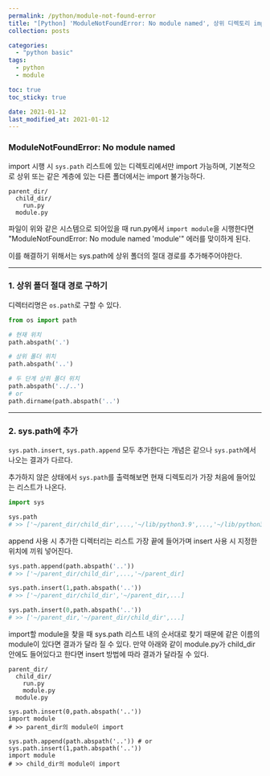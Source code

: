 ```yaml
---
permalink: /python/module-not-found-error
title: "[Python] 'ModuleNotFoundError: No module named', 상위 디렉토리 import, sys.path에서 insert와 append 차이"
collection: posts

categories: 
  - "python basic"
tags: 
  - python
  - module

toc: true
toc_sticky: true

date: 2021-01-12
last_modified_at: 2021-01-12
---
```


### ModuleNotFoundError: No module named
import 시행 시 ```sys.path``` 리스트에 있는 디렉토리에서만 import 가능하며,
기본적으로 상위 또는 같은 계층에 있는 다른 폴더에서는 import 불가능하다.

```
parent_dir/
  child_dir/
    run.py
  module.py
```
파일이 위와 같은 시스템으로 되어있을 때 run.py에서 ```import module```을 시행한다면
"ModuleNotFoundError: No module named 'module'" 에러를 맞이하게 된다.

이를 해결하기 위해서는 sys.path에 상위 폴더의 절대 경로를 추가해주어야한다.

---
### 1. 상위 폴더 절대 경로 구하기
디렉터리명은 ```os.path```로 구할 수 있다.
```python
from os import path

# 현재 위치
path.abspath('.')	

# 상위 폴더 위치
path.abspath('..')

# 두 단계 상위 폴더 위치
path.abspath('../..')
# or
path.dirname(path.abspath('..')

```
---
### 2. sys.path에 추가
```sys.path.insert```, ```sys.path.append``` 모두 추가한다는 개념은 같으나 ```sys.path```에서 나오는 결과가 다르다.

추가하지 않은 상태에서 ```sys.path```를 출력해보면 현재 디렉토리가 가장 처음에 들어있는 리스트가 나온다.
```python
import sys

sys.path
# >> ['~/parent_dir/child_dir',...,'~/lib/python3.9',...,'~/lib/python3.9/site-packages',...]
```

append 사용 시 추가한 디렉터리는 리스트 가장 끝에 들어가며 insert 사용 시 지정한 위치에 끼워 넣어진다.


```python
sys.path.append(path.abspath('..'))
# >> ['~/parent_dir/child_dir',...,'~/parent_dir]

sys.path.insert(1,path.abspath('..'))
# >> ['~/parent_dir/child_dir','~/parent_dir,...]

sys.path.insert(0,path.abspath('..'))
# >> ['~/parent_dir,'~/parent_dir/child_dir',...]
```

import할 module을 찾을 때 sys.path 리스트 내의 순서대로 찾기 때문에 같은 이름의 module이 있다면 결과가 달라 질 수 있다. 만약 아래와 같이 module.py가 child_dir 안에도 들어있다고 한다면 insert 방법에 따라 결과가 달라질 수 있다.

```
parent_dir/
  child_dir/
    run.py
    module.py
  module.py
```

```
sys.path.insert(0,path.abspath('..'))
import module
# >> parent_dir의 module이 import
```

```
sys.path.append(path.abspath('..')) # or sys.path.insert(1,path.abspath('..'))
import module
# >> child_dir의 module이 import

```
